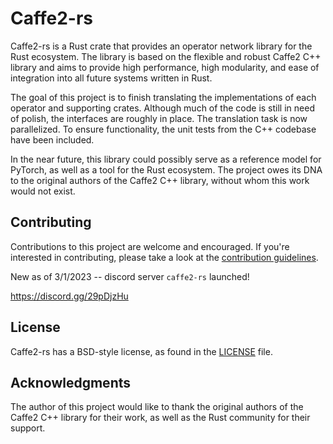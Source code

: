 # Caffe2-rs

Caffe2-rs is a Rust crate that provides an
operator network library for the Rust
ecosystem. The library is based on the flexible
and robust Caffe2 C++ library and aims to provide
high performance, high modularity, and ease of
integration into all future systems written in
Rust.

The goal of this project is to finish translating
the implementations of each operator and
supporting crates. Although much of the code is
still in need of polish, the interfaces are
roughly in place. The translation task is now
parallelized. To ensure functionality, the unit
tests from the C++ codebase have been included.

In the near future, this library could possibly serve as
a reference model for PyTorch, as well as a tool
for the Rust ecosystem. The project owes its DNA
to the original authors of the Caffe2 C++ library,
without whom this work would not exist.

## Contributing

Contributions to this project are welcome and
encouraged. If you're interested in contributing,
please take a look at the [contribution guidelines](CONTRIBUTING.md).

New as of 3/1/2023 -- discord server `caffe2-rs`
launched!

https://discord.gg/29pDjzHu

## License

Caffe2-rs has a BSD-style license, as found in the
[LICENSE](LICENSE) file.

## Acknowledgments

The author of this project would like to thank the
original authors of the Caffe2 C++ library for
their work, as well as the Rust community for
their support.


